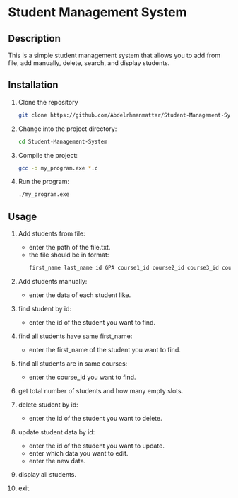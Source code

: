 # Student Management System 
## Description
This is a simple student management system that allows you to add from file, add manually, delete, search, and display students.

## Installation
1. Clone the repository

    ```bash
    git clone https://github.com/Abdelrhmanmattar/Student-Management-System.git
    ```
2. Change into the project directory:

    ```bash
    cd Student-Management-System
    ```

3. Compile the project:

    ```bash
    gcc -o my_program.exe *.c
    ```
4. Run the program:

    ```bash
    ./my_program.exe
    ```

## Usage
1. Add students from file:
    - enter the path of the file.txt.
    - the file should be in format:
        ```bash
        first_name last_name id GPA course1_id course2_id course3_id course4_id course5_id
        ```
2. Add students manually:
    - enter the data of each student like.

3. find student by id:
    - enter the id of the student you want to find.

4. find all students have same first_name:
    - enter the first_name of the student you want to find.

5. find all students are in same courses:
    - enter the course_id you want to find.

6. get total number of students and how many empty slots.

7. delete student by id:
    - enter the id of the student you want to delete.

8. update student data by id:
    - enter the id of the student you want to update.
    - enter which data you want to edit.
    - enter the new data.

9. display all students.

10. exit.







